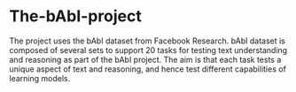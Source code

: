 # The-bAbI-project
The project uses the bAbI dataset from Facebook Research. bAbI dataset is composed of several sets to support 20 tasks for testing text understanding and reasoning as part of the bAbI project. The aim is that each task tests a unique aspect of text and reasoning, and hence test different capabilities of learning models.
